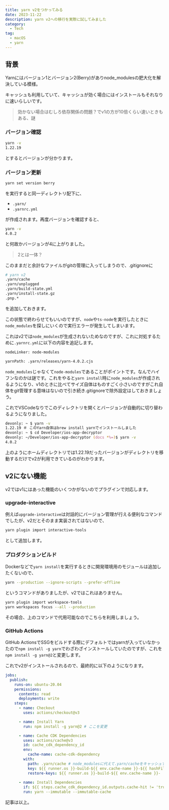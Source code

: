 ```yaml
---
title: yarn v2をつかってみる
date: 2023-11-22
description: yarn v2への移行を実際に試してみました
category:
  - Tech
tag:
  - macOS
  - yarn
---
```


## 背景

Yarnにはバージョン1とバージョン2(Berry)がありnode_modulesの肥大化を解決している模様。

キャッシュも利用していて、キャッシュが効く場合にはインストールもそれなりに速いらしいです。

> 効かない場合はむしろ依存関係の問題？でv1の方が10倍くらい速いときもある、謎

### バージョン確認

```zsh
yarn -v
1.22.19
```

とするとバージョンが分かります。

### バージョン更新

```zsh
yarn set version berry
```

を実行すると同一ディレクトリ配下に、

- `.yarn/`
- `.yarnrc.yml`

が作成されます。再度バージョンを確認すると、

```zsh
yarn -v
4.0.2
```

と何故かバージョンが4に上がりました。

> 2とは一体？

このままだと余計なファイルがgitの管理に入ってしまうので、.gitignoreに

```zsh
# yarn v2
.yarn/cache
.yarn/unplugged
.yarn/build-state.yml
.yarn/install-state.gz
.pnp.*
```

を追加しておきます。

この状態で終わらせてもいいのですが、`node`や`ts-node`を実行したときに`node_modules`を探しにいくので実行エラーが発生してしまいます。

これはv2では`node_modules`が生成されないためなのですが、これに対処するために`.yarnrc.yml`に以下の内容を追記します。

```zsh
nodeLinker: node-modules

yarnPath: .yarn/releases/yarn-4.0.2.cjs
```

`node_modules`じゃなくて`node-modules`であることがポイントです。なんでハイフンなのかは謎です。これをやると`yarn install`時に`node_modules`が作成されるようになり、v1のときに比べてサイズ自体はものすごく小さいのですがこれ自体をgit管理する意味はないので引き続き.gitignoreで除外設定はしておきましょう。

これでVSCodeなりでこのディレクトリを開くとバージョンが自動的に切り替わるようになりました。

```zsh
devonly: ~ $ yarn -v
1.22.19 ＃ このYarn自体はbrew install yarnでインストールしました
devonly: ~ $ cd Developer/ios-app-decryptor 
devonly: ~/Developer/ios-app-decryptor (docs *%=)$ yarn -v
4.0.2
```

上のようにホームディレクトリでは1.22.19だったバージョンがディレクトリを移動するだけでv2が利用できているのがわかります。

## v2にない機能

v2ではv1にはあった機能のいくつかがないのでプラグインで対応します。

### upgrade-interactive

例えば`upgrade-interactive`は対話的にバージョン管理が行える便利なコマンドでしたが、v2だとそのまま実装されてはないので、

```zsh
yarn plugin import interactive-tools
```

として追加します。

### プロダクションビルド

Dockerなどで`yarn install`を実行するときに開発環境用のモジュールは追加したくないので、

```zsh
yarn --production --ignore-scripts --prefer-offline
```

というコマンドがありましたが、v2ではこれはありません。

```zsh
yarn plugin import workspace-tools
yarn workspaces focus --all --production
```

その場合、上のコマンドで代用可能なのでこちらを利用しましょう。

### GitHub Actions

GitHub ActionsでSSGをビルドする際にデフォルトではyarnが入っていなかったので`npm install -g yarn`でわざわざインストールしていたのですが、これを`npm install -g yarn@2`と変更します。

これでv2がインストールされるので、最終的に以下のようになります。

```yaml
jobs:
  publish:
    runs-on: ubuntu-20.04
    permissions:
      contents: read
      deployments: write
    steps:
      - name: Checkout
        uses: actions/checkout@v3

      - name: Install Yarn
        run: npm install -g yarn@2 # ここを変更

      - name: Cache CDK Dependencies
        uses: actions/cache@v3
        id: cache_cdk_dependency_id
        env:
          cache-name: cache-cdk-dependency
        with:
          path: .yarn/cache # node_modulesに代えて.yarn/cacheをキャッシュする
          key: ${{ runner.os }}-build-${{ env.cache-name }}-${{ hashFiles('yarn.lock') }}
          restore-keys: ${{ runner.os }}-build-${{ env.cache-name }}-
      
      - name: Install Dependencies
        if: ${{ steps.cache_cdk_dependency_id.outputs.cache-hit != 'true' }}
        run: yarn --immutable --immutable-cache
```

記事は以上。